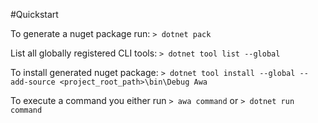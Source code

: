 ﻿#Quickstart

To generate a nuget package run:
`> dotnet pack`

List all globally registered CLI tools:
`> dotnet tool list --global`

To install generated nuget package:
`> dotnet tool install --global --add-source <project_root_path>\bin\Debug Awa`

To execute a command you either run `> awa command` or `> dotnet run command`